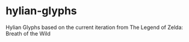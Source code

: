 # hylian-glyphs
Hylian Glyphs based on the current iteration from The Legend of Zelda: Breath of the Wild
